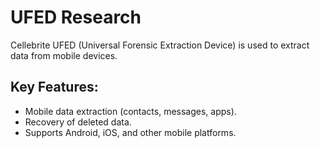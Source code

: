 # UFED Research
Cellebrite UFED (Universal Forensic Extraction Device) is used to extract data from mobile devices.

## Key Features:
- Mobile data extraction (contacts, messages, apps).
- Recovery of deleted data.
- Supports Android, iOS, and other mobile platforms.
